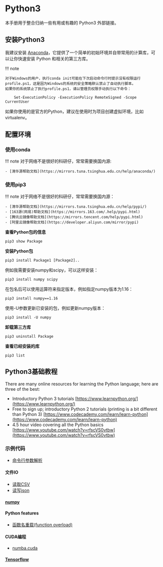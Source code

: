 # Python3

本手册用于整合归纳一些有用或有趣的 Python3 外部链接。

## 安装Python3

我建议安装 [Anaconda](https://www.anaconda.com/)，它提供了一个简单的初始环境并自带常用的计算库，可以让你快速安装 Python 和相关的第三方库。

!!! note

    对于Windows的用户，执行conda init可能在下次启动命令行时提示没有权限运行profile.ps1，这是因为Windows的系统的安全策略默认禁止了自动执行脚本。
    如果你的系统禁止了执行profile.ps1，请以管理员权限手动执行以下命令：
    
        Set-ExecutionPolicy -ExecutionPolicy RemoteSigned -Scope CurrentUser

如果你使用的是官方的Python，建议在使用时为项目创建虚拟环境，比如 virtualenv。

## 配置环境

### 使用conda

!!! note
    对于网络不是很好的科研仔，常常需要换国内源:

    - [清华源帮助文档](https://mirrors.tuna.tsinghua.edu.cn/help/anaconda/)

### 使用pip3

!!! note
    对于网络不是很好的科研仔，常常需要换国内源：

    - [清华源帮助文档](https://mirrors.tuna.tsinghua.edu.cn/help/pypi/)
    - [163源(网易)帮助文档](https://mirrors.163.com/.help/pypi.html)
    - [腾讯云镜像帮助文档](https://mirrors.tencent.com/help/pypi.html)
    - [阿里云镜像帮助文档](https://developer.aliyun.com/mirror/pypi)


**查看Python包的信息**

    pip3 show Package

**安装Python包**

    pip3 install Package1 [Package2]..

例如我需要安装numpy和scipy，可以这样安装：

    pip3 install numpy scipy

在包名后可以使用运算符来指定版本，例如指定numpy版本为1.16：

    pip3 install numpy==1.16

使用-U参数更新已安装的包，例如更新numpy版本：

    pip3 install -U numpy

**卸载第三方库**

    pip3 uninstall Package

**查看已经安装的库**

    pip3 list

## Python3基础教程

There are many online resources for learning the Python language; here are three of the best:

- Introductory Python 3 tutorials [https://www.learnpython.org/](https://www.learnpython.org/)
- Free to sign up; introductory Python 2 tutorials (printing is a bit different than Python 3) [https://www.codecademy.com/learn/learn-python](https://www.codecademy.com/learn/learn-python)
- 4.5 hour video covering all the Python basics [https://www.youtube.com/watch?v=rfscVS0vtbw](https://www.youtube.com/watch?v=rfscVS0vtbw) 


### 示例代码

- [命令行参数解析](parse_args.py)

#### 文件IO

- [读取CSV](csv_io.py)
- [读写json](json_io.py)

#### [numpy](numpy/numpy.md)

#### Python features

- [函数名重载(function overload)](function_overload.py)

#### CUDA编程

- [numba.cuda](numba/cuda.ipynb)

#### [Tensorflow](tensorflow/Tensorflow.md)

